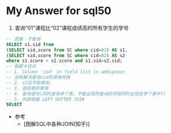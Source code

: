# My Answer for sql50

1. 查询“01”课程比“02”课程成绩高的所有学生的学号
```sql
-- 思路：子查询 
SELECT s1.sid from 
(SELECT sid,score from SC where cid=01) AS s1,
(SELECT sid,score from SC where cid=02) AS s2
where s1.score > s2.score and s1.sid=s2.sid;
-- 做题卡住点
-- 1. Column 'sid' in field list is ambiguous
-- 没有解决查询sid的具体所指
-- 2. s2后不能再加,
-- 3. 连结表的使用
-- 4. 查询语句(同时查询多个表，不能出现所查询的字段同时出现在多个表中?)
-- 5. 外部链接 LEFT OUTTER JOIN
SELECT 
```
- 参考
    - [图解SQL中各种JOIN(知乎)]